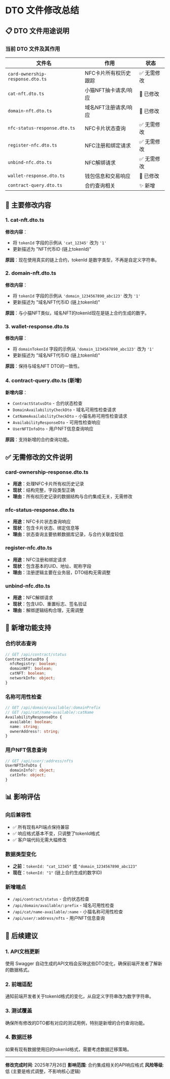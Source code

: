 # DTO 文件修改总结

## 📋 DTO 文件用途说明

### 当前 DTO 文件及其作用

| 文件名 | 作用 | 状态 |
|--------|------|------|
| `card-ownership-response.dto.ts` | NFC卡片所有权历史跟踪 | ✅ 无需修改 |
| `cat-nft.dto.ts` | 小猫NFT抽卡请求/响应 | 🔧 已修改 |
| `domain-nft.dto.ts` | 域名NFT注册请求/响应 | 🔧 已修改 |
| `nfc-status-response.dto.ts` | NFC卡片状态查询 | ✅ 无需修改 |
| `register-nfc.dto.ts` | NFC注册和绑定请求 | ✅ 无需修改 |
| `unbind-nfc.dto.ts` | NFC解绑请求 | ✅ 无需修改 |
| `wallet-response.dto.ts` | 钱包信息和交易响应 | 🔧 已修改 |
| `contract-query.dto.ts` | 合约查询相关 | ✨ 新增 |

## 🔧 主要修改内容

### 1. cat-nft.dto.ts
**修改内容**：
- 将 `tokenId` 字段的示例从 `'cat_12345'` 改为 `'1'`
- 更新描述为 "NFT代币ID (链上tokenId)"

**原因**：现在使用真实的链上合约，tokenId 是数字类型，不再是自定义字符串。

### 2. domain-nft.dto.ts
**修改内容**：
- 将 `tokenId` 字段的示例从 `'domain_1234567890_abc123'` 改为 `'1'`
- 更新描述为 "域名NFT代币ID (链上tokenId)"

**原因**：与小猫NFT类似，域名NFT的tokenId现在是链上合约生成的数字。

### 3. wallet-response.dto.ts
**修改内容**：
- 将 `domainTokenId` 字段的示例从 `'domain_1234567890_abc123'` 改为 `'1'`
- 更新描述为 "域名NFT代币ID (链上tokenId)"

**原因**：保持与域名NFT DTO的一致性。

### 4. contract-query.dto.ts (新增)
**新增内容**：
- `ContractStatusDto` - 合约状态检查
- `DomainAvailabilityCheckDto` - 域名可用性检查请求
- `CatNameAvailabilityCheckDto` - 小猫名称可用性检查请求
- `AvailabilityResponseDto` - 可用性检查响应
- `UserNFTInfoDto` - 用户NFT信息查询响应

**原因**：支持新增的合约查询功能。

## ✅ 无需修改的文件说明

### card-ownership-response.dto.ts
- **用途**：处理NFC卡片所有权历史记录
- **现状**：结构完整，字段类型正确
- **理由**：所有权历史记录的数据结构与合约集成无关，无需修改

### nfc-status-response.dto.ts
- **用途**：NFC卡片状态查询响应
- **现状**：包含卡片状态、绑定信息等
- **理由**：状态查询主要依赖数据库记录，与合约关联度较低

### register-nfc.dto.ts
- **用途**：NFC注册和绑定请求
- **现状**：包含基本的UID、地址、昵称字段
- **理由**：注册逻辑主要在业务层，DTO结构无需调整

### unbind-nfc.dto.ts
- **用途**：NFC解绑请求
- **现状**：包含UID、重置标志、签名验证
- **理由**：解绑逻辑结构合理，无需调整

## 🚀 新增功能支持

### 合约状态查询
```typescript
// GET /api/contract/status
ContractStatusDto {
  nfcRegistry: boolean;
  domainNFT: boolean;
  catNFT: boolean;
  networkInfo: object;
}
```

### 名称可用性检查
```typescript
// GET /api/domain/available/:domainPrefix
// GET /api/cat/name-available/:catName
AvailabilityResponseDto {
  available: boolean;
  name: string;
  ownerAddress?: string;
}
```

### 用户NFT信息查询
```typescript
// GET /api/user/:address/nfts
UserNFTInfoDto {
  domainInfo?: object;
  catInfo: object;
}
```

## 📊 影响评估

### 向后兼容性
- ✅ 所有现有API端点保持兼容
- ✅ 响应格式基本不变，只调整了tokenId格式
- ✅ 客户端代码无需大幅修改

### 数据类型变化
- **之前**：`tokenId: "cat_12345"` 或 `"domain_1234567890_abc123"`
- **现在**：`tokenId: "1"` (链上合约生成的数字ID)

### 新增端点
- `/api/contract/status` - 合约状态检查
- `/api/domain/available/:prefix` - 域名可用性检查  
- `/api/cat/name-available/:name` - 小猫名称可用性检查
- `/api/user/:address/nfts` - 用户NFT信息查询

## 🔮 后续建议

### 1. API文档更新
使用 Swagger 自动生成的API文档会反映这些DTO变化，确保前端开发者了解新的数据格式。

### 2. 前端适配
通知前端开发者关于tokenId格式的变化，从自定义字符串改为数字字符串。

### 3. 测试覆盖
确保所有修改的DTO都有对应的测试用例，特别是新增的合约查询功能。

### 4. 数据迁移
如果有现有数据使用旧的tokenId格式，需要考虑数据迁移策略。

---

**修改完成时间**: 2025年7月26日
**影响范围**: 合约集成相关的API响应格式
**风险等级**: 低 (主要是格式调整，不影响核心逻辑)
